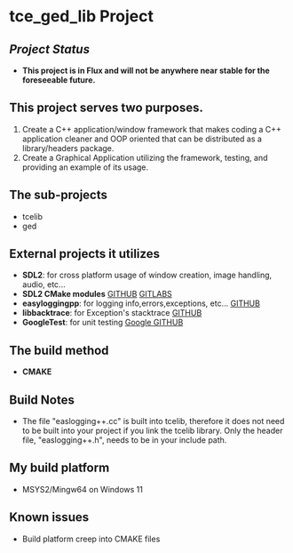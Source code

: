# **tce_ged_lib Project**

## ***Project Status***

- **This project is in Flux and will not be anywhere near stable for the foreseeable future.**

## This project serves two purposes.
1. Create a C++ application/window framework that makes coding a C++ application cleaner and OOP oriented that can be distributed as a library/headers package.
2. Create a Graphical Application utilizing the framework, testing, and providing an example of its usage.

## The sub-projects

- tcelib
- ged

## External projects it utilizes

- **SDL2**: for cross platform usage of window creation, image handling, audio, etc...
- **SDL2 CMake modules** [GITHUB](https://github.com/aminosbh/sdl2-cmake-modules) [GITLABS](https://gitlab.com/aminosbh/sdl2-cmake-modules)
- **easyloggingpp**: for logging info,errors,exceptions, etc... [GITHUB](https://github.com/amrayn/easyloggingpp)
- **libbacktrace**: for Exception's stacktrace [GITHUB](https://github.com/etavardt/libbacktrace.git)
- **GoogleTest**: for unit testing [Google GITHUB](https://google.github.io/googletest/quickstart-cmake.html)

## The build method

- **CMAKE**

## Build Notes

- The file "easlogging++.cc" is built into tcelib, therefore it does not need to be built into your project if you link the tcelib library. Only the header file, "easlogging++.h", needs to be in your include path.

## My build platform

- MSYS2/Mingw64 on Windows 11

## Known issues

- Build platform creep into CMAKE files